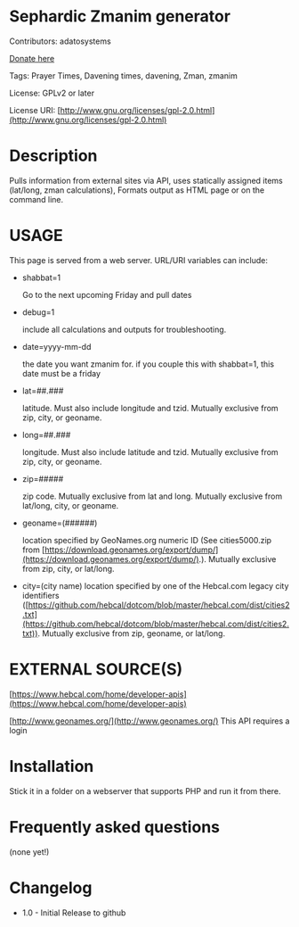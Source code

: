 # Sephardic Zmanim generator
Contributors: adatosystems

[Donate here](http://adatosystems.com)

Tags: Prayer Times, Davening times, davening, Zman, zmanim

License: GPLv2 or later

License URI: [http://www.gnu.org/licenses/gpl-2.0.html](http://www.gnu.org/licenses/gpl-2.0.html)

# Description
Pulls information from external sites via API, uses statically assigned items (lat/long, zman calculations), Formats output as HTML page or on the command line.

# USAGE
This page is served from a web server. URL/URI variables can include:

* shabbat=1

   Go to the next upcoming Friday and pull dates
* debug=1

   include all calculations and outputs for troubleshooting.
* date=yyyy-mm-dd

   the date you want zmanim for. if you couple this with shabbat=1, this date must be a friday
* lat=##.###

   latitude. Must also include longitude and tzid. Mutually exclusive from zip, city, or geoname.
* long=##.###

   longitude. Must also include latitude and tzid. Mutually exclusive from zip, city, or geoname.
* zip=#####

   zip code. Mutually exclusive from lat and long. Mutually exclusive from lat/long, city, or geoname.
* geoname=(######)

   location specified by GeoNames.org numeric ID (See cities5000.zip from [https://download.geonames.org/export/dump/](https://download.geonames.org/export/dump/).). Mutually exclusive from zip, city, or lat/long.

* city=(city name)
   location specified by one of the Hebcal.com legacy city identifiers ([https://github.com/hebcal/dotcom/blob/master/hebcal.com/dist/cities2.txt](https://github.com/hebcal/dotcom/blob/master/hebcal.com/dist/cities2.txt)). Mutually exclusive from zip, geoname, or lat/long.

# EXTERNAL SOURCE(S)
[https://www.hebcal.com/home/developer-apis](https://www.hebcal.com/home/developer-apis)

[http://www.geonames.org/](http://www.geonames.org/) This API requires a login

# Installation
Stick it in a folder on a webserver that supports PHP and run it from there.

# Frequently asked questions

(none yet!)

# Changelog
* 1.0 - Initial Release to github